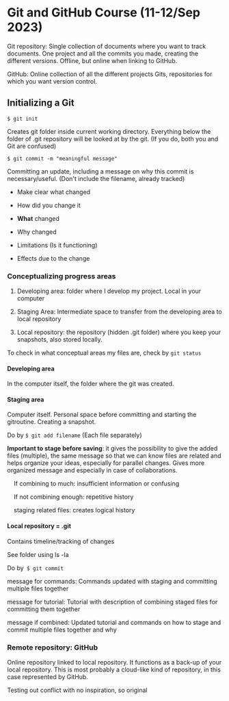 # Git and GitHub Course (11-12/Sep 2023)

Git repository: Single collection of documents where you want to track documents. One project and all the commits you made, creating the different versions. Offline, but online when linking to GitHub. 

GitHub: Online collection of all the different projects Gits, repositories for which you want version control. 

## Initializing a Git

`$ git init`

Creates git folder inside current working directory. Everything below the folder of .git repository will be looked at by the git. (If you do, both you and Git are confused)

`$ git commit -m "meaningful message"`

Committing an update, including a message on why this commit is necessary/useful. (Don't include the filename, already tracked)

- Make clear what changed

- How did you change it

- **What** changed

- Why changed

- Limitations (Is it functioning)

- Effects due to the change

### Conceptualizing progress areas

1. Developing area: folder where I develop my project. Local in your computer

2. Staging Area: Intermediate space to transfer from the developing area to local repository

3. Local repository: the repository (hidden .git folder) where you keep your snapshots, also stored locally. 

To check in what conceptual areas my files are, check by `git status`

#### Developing area

In the computer itself, the folder where the git was created.

#### Staging area

Computer itself. Personal space before committing and starting the gitroutine. Creating a snapshot.

Do by `$ git add filename` (Each file separately)

**Important to stage before saving**: it gives the possibility to give the added files (multiple), the same message so that we can know files are related and helps organize your ideas, especially for parallel changes. Gives more organized message and especially in case of collaborations. 

    If combining to much: insufficient information or confusing

    If not combining enough: repetitive history

    staging related files: creates logical history

#### Local repository = .git

Contains timeline/tracking of changes

See folder using ls -la

Do by` $ git commit`

message for commands: Commands updated with staging and committing multiple files together

message for tutorial: Tutorial with description of combining staged files for committing them together

message if combined: Updated tutorial and commands on how to stage and commit multiple files together and why 

### Remote repository: GitHub

Online repository linked to local repository. It functions as a back-up of your local repository. This is most probably a cloud-like kind of repository, in this case represented by GitHub. 

Testing out conflict with no inspiration, so original

